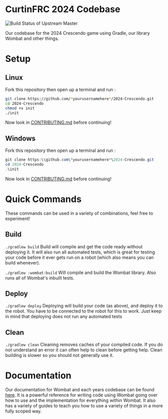CurtinFRC 2024 Codebase
===
![Build Status of Upstream Master](https://github.com/CurtinFRC/2024-Crescendo/actions/workflows/ci.yml/badge.svg)

Our codebase for the 2024 Crescendo game using Gradle, our library Wombat and other things.

Setup
====

Linux
-----
Fork this repository then open up a terminal and run :
```bash
git clone https://github.com/*yourusernamehere*/2024-Crescendo.git
cd 2024-Crescendo
chmod +x init
./init
```
Now look in [CONTRIBUTING.md](./CONTRIBUTING.md) before continuing!

Windows
-------
Fork this repository then open up a terminal and run :
```powershell
git clone https:\\github.com\*yourusernamehere*\2024-Crescendo.git
cd 2024-Crescendo
.\init
```
Now look in [CONTRIBUTING.md](./CONTRIBUTING.md) before continuing!

Quick Commands
=======
These commands can be used in a variety of combinations, feel free to experiment!

Build
------
`./gradlew build`
Build will compile and get the code ready without deploying it.
It will also run all automated tests, which is great for testing your code before it ever gets run on a robot (which also means you can build whenever).  

`./gradlew :wombat:build`
Will compile and build the Wombat library.
Also runs all of Wombat's inbuilt tests.

Deploy
------
`./gradlew deploy`
Deploying will build your code (as above), and deploy it to the robot.
You have to be connected to the robot for this to work.
Just keep in mind that deploying does not run any automated tests

Clean
-----
`./gradlew clean`
Cleaning removes caches of your compiled code.
If you do not understand an error it can often help to clean before getting help.
Clean building is slower so you should not generally use it.

Documentation
=======
Our documentation for Wombat and each years codebase can be found [here](TODO!).
It is a powerful reference for writing code using Wombat going over how to use and the implementation for everything within Wombat.
It also has a variety of guides to teach you how to use a variety of things in a more fully scoped way.
